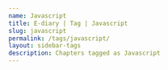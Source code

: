 ```yaml
---
name: Javascript
title: E-diary | Tag | Javascript
slug: javascript
permalink: /tags/javascript/
layout: sidebar-tags
description: Chapters tagged as Javascript
---
```

